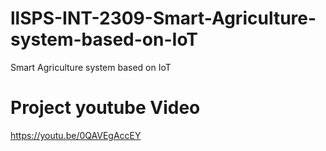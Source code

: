 # llSPS-INT-2309-Smart-Agriculture-system-based-on-IoT
Smart Agriculture system based on IoT
# Project youtube Video 
https://youtu.be/0QAVEgAccEY
